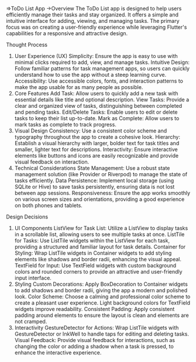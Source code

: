 =>ToDo List App
->Overview
The ToDo List app is designed to help users efficiently manage their tasks and stay organized. It offers a simple and intuitive interface for adding, viewing, and managing tasks. The primary focus was on creating a user-friendly experience while leveraging Flutter's capabilities for a responsive and attractive design.

Thought Process
1. User Experience (UX)
Simplicity: Ensure the app is easy to use with minimal clicks required to add, view, and manage tasks.
Intuitive Design: Follow familiar patterns for task management apps, so users can quickly understand how to use the app without a steep learning curve.
Accessibility: Use accessible colors, fonts, and interaction patterns to make the app usable for as many people as possible.
2. Core Features
Add Task: Allow users to quickly add a new task with essential details like title and optional description.
View Tasks: Provide a clear and organized view of tasks, distinguishing between completed and pending tasks.
Edit/Delete Tasks: Enable users to edit or delete tasks to keep their list up-to-date.
Mark as Complete: Allow users to mark tasks as complete to track progress.
3. Visual Design
Consistency: Use a consistent color scheme and typography throughout the app to create a cohesive look.
Hierarchy: Establish a visual hierarchy with larger, bolder text for task titles and smaller, lighter text for descriptions.
Interactivity: Ensure interactive elements like buttons and icons are easily recognizable and provide visual feedback on interaction.
4. Technical Considerations
State Management: Use a robust state management solution (like Provider or Riverpod) to manage the state of tasks efficiently.
Data Persistence: Implement local storage (using SQLite or Hive) to save tasks persistently, ensuring data is not lost between app sessions.
Responsiveness: Ensure the app works smoothly on various screen sizes and orientations, providing a good experience on both phones and tablets.

Design Decisions
1. UI Components
ListView for Task List: Utilize a ListView to display tasks in a scrollable list, allowing users to see multiple tasks at once.
ListTile for Tasks: Use ListTile widgets within the ListView for each task, providing a structured and familiar layout for task details.
Container for Styling: Wrap ListTile widgets in Container widgets to add styling elements like shadows and border radii, enhancing the visual appeal.
TextField for Input: Use TextField widgets with custom background colors and rounded corners to provide an attractive and user-friendly input interface.
2. Styling
Custom Decorations: Apply BoxDecoration to Container widgets to add shadows and border radii, giving the app a modern and polished look.
Color Scheme: Choose a calming and professional color scheme to create a pleasant user experience. Light background colors for TextField widgets improve readability.
Consistent Padding: Apply consistent padding around elements to ensure the layout is clean and elements are not cramped.
3. Interactivity
GestureDetector for Actions: Wrap ListTile widgets with GestureDetector or InkWell to handle taps for editing and deleting tasks.
Visual Feedback: Provide visual feedback for interactions, such as changing the color or adding a shadow when a task is pressed, to enhance the interactive experience.
